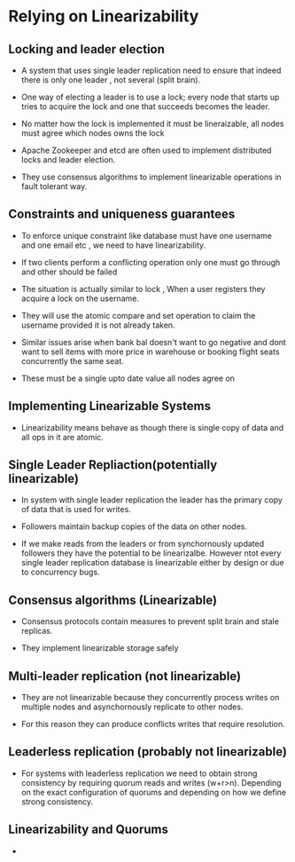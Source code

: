 # Relying on Linearizability

## Locking and leader election

- A system that uses single leader replication need to ensure that indeed there is only one leader , not several (split brain).

- One way of electing a leader is to use a lock; every node that starts up tries
to acquire the lock and one that succeeds becomes the leader. 

- No matter how the lock is implemented it must be lineraizable, all nodes must agree which nodes owns the
lock

- Apache Zookeeper and etcd are often used to implement distributed locks and leader election.

- They use consensus algorithms to implement linearizable operations in fault tolerant way.

## Constraints and uniqueness guarantees

- To enforce unique constraint like database must have one username and one email etc , we need to have linearizability.

- If two clients perform a conflicting operation only one must go through and other should be failed 

- The situation is actually similar to lock , When a user registers they acquire a lock on the username.

- They will use the atomic compare and set operation to claim the username provided it is not already taken.

- Similar issues arise when bank bal doesn't want to go negative and dont want to sell items with more price in warehouse or booking flight seats concurrently the same seat. 

- These must be a single upto date value all nodes agree on

## Implementing Linearizable Systems

- Linearizability means behave as though there is single copy of data and all ops in it are atomic.

## Single Leader Repliaction(potentially linearizable)

- In system with single leader replication the leader has the primary copy of data that is used for writes.

- Followers maintain backup copies of the data on other nodes.

- If we make reads from the leaders or from synchornously updated followers they have the potential to be linearizalbe. However ntot every single leader replication database is linearizable either by design or due to concurrency bugs.

## Consensus algorithms (Linearizable)
- Consensus protocols contain measures to prevent split brain and stale replicas.

- They implement linearizable storage safely

## Multi-leader replication (not linearizable)

- They are not linearizable because they concurrently process writes on multiple nodes and asynchornously replicate to other nodes.

- For this reason they can produce conflicts writes that require resolution.

## Leaderless replication (probably not linearizable)

- For systems with leaderless replication we need to obtain strong consistency by requiring quorum reads and writes (w+r>n). Depending on the exact configuration of quorums and depending on how we define strong consistency.

## Linearizability and Quorums

- 


